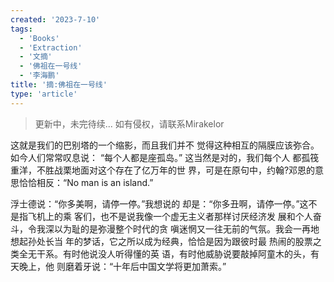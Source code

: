 ```yaml
---
created: '2023-7-10'
tags:
  - 'Books'
  - 'Extraction'
  - '文摘'
  - '佛祖在一号线'
  - '李海鹏'
title: '摘:佛祖在一号线'
type: 'article'
---
```

> 更新中，未完待续...
> 如有侵权，请联系Mirakelor


这就是我们的巴别塔的一个缩影，而且我们并不
觉得这种相互的隔膜应该弥合。如今人们常常叹息说：
“每个人都是座孤岛。” 这当然是对的，我们每个人
都孤筏重洋，不胜战栗地面对这个存在了亿万年的世
界，可是在原句中，约翰?邓恩的意思恰恰相反：“No 
man is an island.”  

浮士德说：“你多美啊，请停一停。”我想说的
却是：“你多丑啊，请停一停。”这不是指飞机上的乘
客们，也不是说我像一个虚无主义者那样讨厌经济发
展和个人奋斗，令我深以为耻的是弥漫整个时代的贪
嗔迷惘又一往无前的气氛。我会一再地想起孙处长当
年的梦话，它之所以成为经典，恰恰是因为跟彼时最
热闹的股票之类全无干系。有时他说没人听得懂的英
语，有时他威胁说要敲掉阿童木的头，有天晚上，他
则磨着牙说：“十年后中国文学将更加萧索。”
